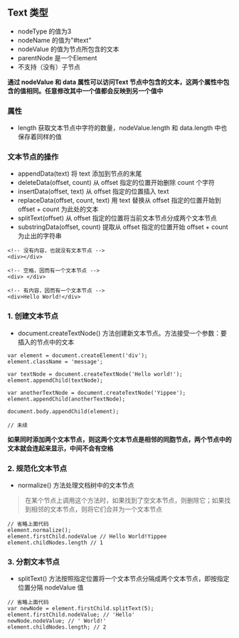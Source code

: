 ## Text 类型

- nodeType 的值为3
- nodeName 的值为"#text"
- nodeValue 的值为节点所包含的文本
- parentNode 是一个Element
- 不支持（没有）子节点

**通过 nodeValue 和 data 属性可以访问Text 节点中包含的文本，这两个属性中包含的值相同。任意修改其中一个值都会反映到另一个值中**

### 属性

- length 获取文本节点中字符的数量，nodeValue.length 和 data.length 中也保存着同样的值

### 文本节点的操作

- appendData(text) 将 text 添加到节点的末尾
- deleteData(offset, count) 从 offset 指定的位置开始删除 count 个字符
- insertData(offset, text) 从 offset 指定的位置插入 text
- replaceData(offset, count, text) 用 text 替换从 offset 指定的位置开始到 offset + count 为此处的文本
- splitText(offset) 从 offset 指定的位置将当前文本节点分成两个文本节点
- substringData(offset, count) 提取从 offset 指定的位置开始 offset + count 为止出的字符串

```
<!-- 没有内容，也就没有文本节点 -->
<div></div>

<!-- 空格，因而有一个文本节点 -->
<div> </div>

<!-- 有内容，因而有一个文本节点 -->
<div>Hello World!</div>
```

### 1. 创建文本节点

- document.createTextNode() 方法创建新文本节点。方法接受一个参数：要插入的节点中的文本

```
var element = document.createElement('div');
element.className = 'message';

var textNode = document.createTextNode('Hello world!');
element.appendChild(textNode);

var anotherTextNode = document.createTextNode('Yippee');
element.appendChild(anotherTextNode);

document.body.appendChild(element);

// 未续
```

**如果同时添加两个文本节点，则这两个文本节点是相邻的同胞节点，两个节点中的文本就会连起来显示，中间不会有空格**

### 2. 规范化文本节点

- normalize() 方法处理文档树中的文本节点 

> 在某个节点上调用这个方法时，如果找到了空文本节点，则删除它；如果找到相邻的文本节点，则将它们合并为一个文本节点

```
// 省略上面代码
element.normalize();
element.firstChild.nodeValue // Hello World!Yippee
element.childNodes.length // 1
```

### 3. 分割文本节点

- splitText() 方法按照指定位置将一个文本节点分隔成两个文本节点，即按指定位置分隔 nodeValue 值

```
// 省略上面代码
var newNode = element.firstChild.splitText(5);
element.firstChild.nodeValue; // 'Hello'
newNode.nodeValue; // ' World!'
element.childNodes.length; // 2
```